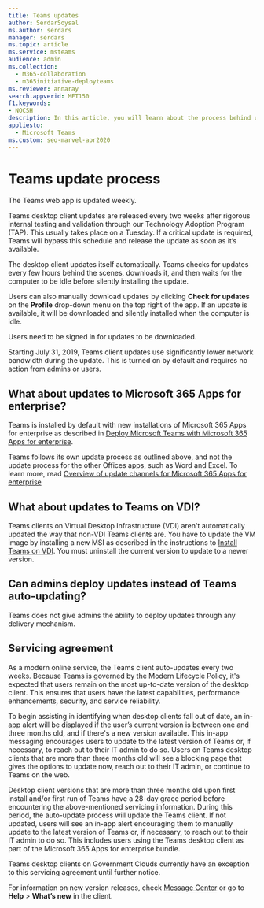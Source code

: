 ```yaml
---
title: Teams updates
author: SerdarSoysal
ms.author: serdars
manager: serdars
ms.topic: article
ms.service: msteams
audience: admin
ms.collection: 
  - M365-collaboration
  - m365initiative-deployteams
ms.reviewer: annaray
search.appverid: MET150
f1.keywords:
- NOCSH
description: In this article, you will learn about the process behind updating the Microsoft Teams desktop client.
appliesto: 
  - Microsoft Teams
ms.custom: seo-marvel-apr2020
---
```


# Teams update process

The Teams web app is updated weekly.

Teams desktop client updates are released every two weeks after rigorous internal testing and validation through our Technology Adoption Program (TAP). This usually takes place on a Tuesday. If a critical update is required, Teams will bypass this schedule and release the update as soon as it’s available.

The desktop client updates itself automatically. Teams checks for updates every few hours behind the scenes, downloads it, and then waits for the computer to be idle before silently installing the update.

Users can also manually download updates by clicking **Check for updates** on the **Profile** drop-down menu on the top right of the app. If an update is available, it will be downloaded and silently installed when the computer is idle.

Users need to be signed in for updates to be downloaded. 

Starting July 31, 2019, Teams client updates use significantly lower network bandwidth during the update. This is turned on by default and requires no action from admins or users.

## What about updates to Microsoft 365 Apps for enterprise?

Teams is installed by default with new installations of Microsoft 365 Apps for enterprise as described in [Deploy Microsoft Teams with Microsoft 365 Apps for enterprise](/DeployOffice/teams-install). 

Teams follows its own update process as outlined above, and not the update process for the other Offices apps, such as Word and Excel. To learn more, read [Overview of update channels for Microsoft 365 Apps for enterprise](/DeployOffice/overview-of-update-channels-for-office-365-proplus)

## What about updates to Teams on VDI?

Teams clients on Virtual Desktop Infrastructure (VDI) aren't automatically updated the way that non-VDI Teams clients are. You have to update the VM image by installing a new MSI as described in the instructions to [Install Teams on VDI](./teams-for-vdi.md#install-or-update-the-teams-desktop-app-on-vdi). You must uninstall the current version to update to a newer version.

## Can admins deploy updates instead of Teams auto-updating?

Teams does not give admins the ability to deploy updates through any delivery mechanism.

## Servicing agreement

As a modern online service, the Teams client auto-updates every two weeks. Because Teams is governed by the Modern Lifecycle Policy, it's expected that users remain on the most up-to-date version of the desktop client. This ensures that users have the latest capabilities, performance enhancements, security, and service reliability.

To begin assisting in identifying when desktop clients fall out of date, an in-app alert will be displayed if the user’s current version is between one and three months old, and if there's a new version available. This in-app messaging encourages users to update to the latest version of Teams or, if necessary, to reach out to their IT admin to do so. Users on Teams desktop clients that are more than three months old will see a blocking page that gives the options to update now, reach out to their IT admin, or continue to Teams on the web.

Desktop client versions that are more than three months old upon first install and/or first run of Teams have a 28-day grace period before encountering the above-mentioned servicing information. During this period, the auto-update process will update the Teams client. If not updated, users will see an in-app alert encouraging them to manually update to the latest version of Teams or, if necessary, to reach out to their IT admin to do so. This includes users using the Teams desktop client as part of the Microsoft 365 Apps for enterprise bundle.

Teams desktop clients on Government Clouds currently have an exception to this servicing agreement until further notice.

For information on new version releases, check [Message Center](https://admin.microsoft.com/AdminPortal/Home#/MessageCenter) or go to **Help** > **What’s new** in the client.
